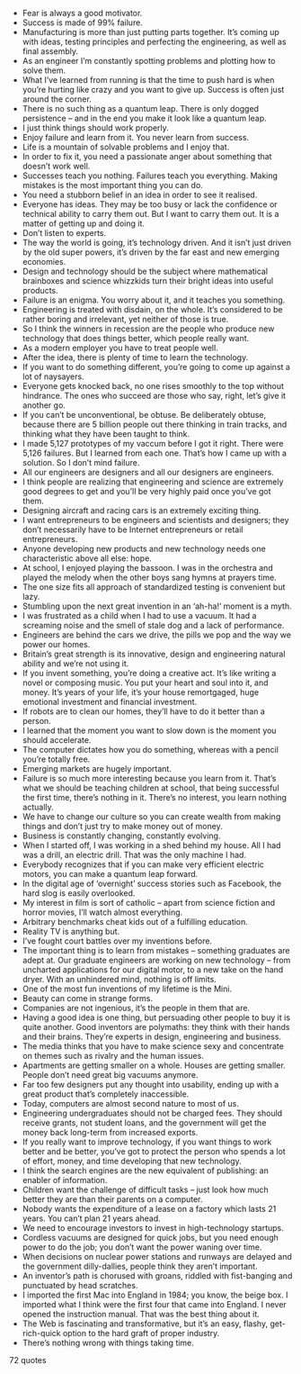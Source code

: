  - Fear is always a good motivator.
 - Success is made of 99% failure.
 - Manufacturing is more than just putting parts together. It’s coming up with ideas, testing principles and perfecting the engineering, as well as final assembly.
 - As an engineer I’m constantly spotting problems and plotting how to solve them.
 - What I’ve learned from running is that the time to push hard is when you’re hurting like crazy and you want to give up. Success is often just around the corner.
 - There is no such thing as a quantum leap. There is only dogged persistence – and in the end you make it look like a quantum leap.
 - I just think things should work properly.
 - Enjoy failure and learn from it. You never learn from success.
 - Life is a mountain of solvable problems and I enjoy that.
 - In order to fix it, you need a passionate anger about something that doesn’t work well.
 - Successes teach you nothing. Failures teach you everything. Making mistakes is the most important thing you can do.
 - You need a stubborn belief in an idea in order to see it realised.
 - Everyone has ideas. They may be too busy or lack the confidence or technical ability to carry them out. But I want to carry them out. It is a matter of getting up and doing it.
 - Don’t listen to experts.
 - The way the world is going, it’s technology driven. And it isn’t just driven by the old super powers, it’s driven by the far east and new emerging economies.
 - Design and technology should be the subject where mathematical brainboxes and science whizzkids turn their bright ideas into useful products.
 - Failure is an enigma. You worry about it, and it teaches you something.
 - Engineering is treated with disdain, on the whole. It’s considered to be rather boring and irrelevant, yet neither of those is true.
 - So I think the winners in recession are the people who produce new technology that does things better, which people really want.
 - As a modern employer you have to treat people well.
 - After the idea, there is plenty of time to learn the technology.
 - If you want to do something different, you’re going to come up against a lot of naysayers.
 - Everyone gets knocked back, no one rises smoothly to the top without hindrance. The ones who succeed are those who say, right, let’s give it another go.
 - If you can’t be unconventional, be obtuse. Be deliberately obtuse, because there are 5 billion people out there thinking in train tracks, and thinking what they have been taught to think.
 - I made 5,127 prototypes of my vaccum before I got it right. There were 5,126 failures. But I learned from each one. That’s how I came up with a solution. So I don’t mind failure.
 - All our engineers are designers and all our designers are engineers.
 - I think people are realizing that engineering and science are extremely good degrees to get and you’ll be very highly paid once you’ve got them.
 - Designing aircraft and racing cars is an extremely exciting thing.
 - I want entrepreneurs to be engineers and scientists and designers; they don’t necessarily have to be Internet entrepreneurs or retail entrepreneurs.
 - Anyone developing new products and new technology needs one characteristic above all else: hope.
 - At school, I enjoyed playing the bassoon. I was in the orchestra and played the melody when the other boys sang hymns at prayers time.
 - The one size fits all approach of standardized testing is convenient but lazy.
 - Stumbling upon the next great invention in an ‘ah-ha!’ moment is a myth.
 - I was frustrated as a child when I had to use a vacuum. It had a screaming noise and the smell of stale dog and a lack of performance.
 - Engineers are behind the cars we drive, the pills we pop and the way we power our homes.
 - Britain’s great strength is its innovative, design and engineering natural ability and we’re not using it.
 - If you invent something, you’re doing a creative act. It’s like writing a novel or composing music. You put your heart and soul into it, and money. It’s years of your life, it’s your house remortgaged, huge emotional investment and financial investment.
 - If robots are to clean our homes, they’ll have to do it better than a person.
 - I learned that the moment you want to slow down is the moment you should accelerate.
 - The computer dictates how you do something, whereas with a pencil you’re totally free.
 - Emerging markets are hugely important.
 - Failure is so much more interesting because you learn from it. That’s what we should be teaching children at school, that being successful the first time, there’s nothing in it. There’s no interest, you learn nothing actually.
 - We have to change our culture so you can create wealth from making things and don’t just try to make money out of money.
 - Business is constantly changing, constantly evolving.
 - When I started off, I was working in a shed behind my house. All I had was a drill, an electric drill. That was the only machine I had.
 - Everybody recognizes that if you can make very efficient electric motors, you can make a quantum leap forward.
 - In the digital age of ‘overnight’ success stories such as Facebook, the hard slog is easily overlooked.
 - My interest in film is sort of catholic – apart from science fiction and horror movies, I’ll watch almost everything.
 - Arbitrary benchmarks cheat kids out of a fulfilling education.
 - Reality TV is anything but.
 - I’ve fought court battles over my inventions before.
 - The important thing is to learn from mistakes – something graduates are adept at. Our graduate engineers are working on new technology – from uncharted applications for our digital motor, to a new take on the hand dryer. With an unhindered mind, nothing is off limits.
 - One of the most fun inventions of my lifetime is the Mini.
 - Beauty can come in strange forms.
 - Companies are not ingenious, it’s the people in them that are.
 - Having a good idea is one thing, but persuading other people to buy it is quite another. Good inventors are polymaths: they think with their hands and their brains. They’re experts in design, engineering and business.
 - The media thinks that you have to make science sexy and concentrate on themes such as rivalry and the human issues.
 - Apartments are getting smaller on a whole. Houses are getting smaller. People don’t need great big vacuums anymore.
 - Far too few designers put any thought into usability, ending up with a great product that’s completely inaccessible.
 - Today, computers are almost second nature to most of us.
 - Engineering undergraduates should not be charged fees. They should receive grants, not student loans, and the government will get the money back long-term from increased exports.
 - If you really want to improve technology, if you want things to work better and be better, you’ve got to protect the person who spends a lot of effort, money, and time developing that new technology.
 - I think the search engines are the new equivalent of publishing: an enabler of information.
 - Children want the challenge of difficult tasks – just look how much better they are than their parents on a computer.
 - Nobody wants the expenditure of a lease on a factory which lasts 21 years. You can’t plan 21 years ahead.
 - We need to encourage investors to invest in high-technology startups.
 - Cordless vacuums are designed for quick jobs, but you need enough power to do the job; you don’t want the power waning over time.
 - When decisions on nuclear power stations and runways are delayed and the government dilly-dallies, people think they aren’t important.
 - An inventor’s path is chorused with groans, riddled with fist-banging and punctuated by head scratches.
 - I imported the first Mac into England in 1984; you know, the beige box. I imported what I think were the first four that came into England. I never opened the instruction manual. That was the best thing about it.
 - The Web is fascinating and transformative, but it’s an easy, flashy, get-rich-quick option to the hard graft of proper industry.
 - There’s nothing wrong with things taking time.

72 quotes